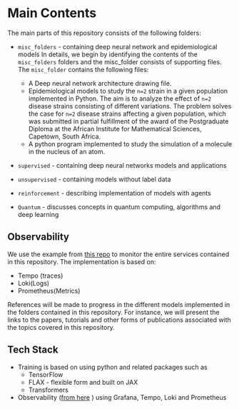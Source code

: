 # Main Contents

The main parts of this repository consists of the following folders:

- `misc_folders` - containing deep neural network and epidemiological models
  In details, we begin by identifying the contents of the ```misc_folders```
folders and the misc_folder consists of supporting files. The ``` misc_folder ``` contains the following files:
  * A Deep neural network architecture drawing file.
  * Epidemiological models to study the `n=2` strain in a given population implemented in Python. The aim is to analyze the effect of `n=2` disease strains consisting of different variations. The problem solves the case for `n=2` disease strains affecting a given population, which was submitted in partial fulfillment of the award of the Postgraduate Diploma at the African Institute for Mathematical Sciences, Capetown, South Africa.
  * A python program implemented to study the simulation of a molecule in the nucleus of an atom.

- `supervised` - containing deep neural networks models and applications
- `unsupervised` - containing models without label data
- `reinforcement` - describing implementation of models with agents
- `Quantum` - discusses concepts in quantum computing, algorithms and deep learning


## Observability 
We use the example from [this repo](https://github.com/blueswen/fastapi-observability) to monitor the entire services contained in this repository. The implementation is based on:

- Tempo (traces)
- Loki(Logs)
- Prometheus(Metrics)

References will be made to progress in the different models implemented in the folders contained in this repository. For instance,
we will present the links to the papers, tutorials and other forms of publications associated with the topics covered in this repository.

## Tech Stack
- Training is based on using python and related packages such as 
  * TensorFlow
  * FLAX - flexible form and built on JAX
  * Transformers
- Observability ([from here](https://grafana.com/grafana/dashboards/16110-fastapi-observability/)
) using Grafana, Tempo, Loki and Prometheus
